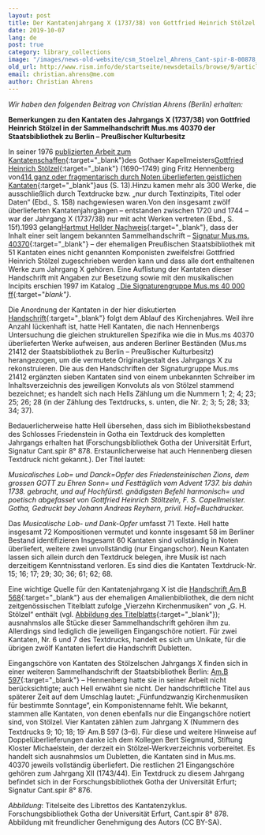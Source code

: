 ```yaml
---
layout: post
title: Der Kantatenjahrgang X (1737/38) von Gottfried Heinrich Stölzel
date: 2019-10-07
lang: de
post: true
category: library_collections
image: "/images/news-old-website/csm_Stoelzel_Ahrens_Cant-spir-8-00878_001_2002ad696c.jpg"
old_url: http://www.rism.info/de/startseite/newsdetails/browse/9/article/64/gottfried-heinrich-stoelzels-cantata-cycle-x-173738.html
email: christian.ahrens@me.com
author: Christian Ahrens
---
```


_Wir_ _haben den folgenden Beitrag von Christian Ahrens (Berlin) erhalten:_

**Bemerkungen zu den Kantaten des Jahrgangs X (1737/38) von Gottfried Heinrich Stölzel in der Sammelhandschrift Mus.ms 40370 der Staatsbibliothek zu Berlin – Preußischer Kulturbesitz**

In seiner 1976 [publizierten Arbeit zum Kantatenschaffen](https://opac.rism.info/search?id=lit2175&View=rism&Language=de){:target="_blank"}des Gothaer Kapellmeisters[Gottfried Heinrich Stölzel](https://opac.rism.info/search?View=rism&author=st%C3%B6lzel+gottfried&Language=de){:target="_blank"} (1690–1749) ging Fritz Hennenberg von[414 ganz oder fragmentarisch durch Noten überlieferten geistlichen Kantaten](https://opac.rism.info/search?View=rism&q=hennenbergS+1976&Language=de){:target="_blank"}aus (S. 13).Hinzu kamen mehr als 300 Werke, die ausschließlich durch Textdrucke bzw. „nur durch Textinzipits, Titel oder Daten“ (Ebd., S. 158) nachgewiesen waren.Von den insgesamt zwölf überlieferten Kantatenjahrgängen – entstanden zwischen 1720 und 1744 – war der Jahrgang X (1737/38) nur mit acht Werken vertreten (Ebd., S. 15f).1993 gelang[Hartmut Hellder Nachweis](https://opac.rism.info/search?id=lit200143&View=rism&Language=de){:target="_blank"}, dass der Inhalt einer seit langem bekannten Sammelhandschrift – [Signatur Mus.ms. 40370](https://opac.rism.info/search?View=rism&id=466000032&Language=de){:target="_blank"} – der ehemaligen Preußischen Staatsbibliothek mit 51 Kantaten eines nicht genannten Komponisten zweifelsfrei Gottfried Heinrich Stölzel zugeschrieben werden kann und dass alle dort enthaltenen Werke zum Jahrgang X gehören. Eine Auflistung der Kantaten dieser Handschrift mit Angaben zur Besetzung sowie mit den musikalischen Incipits erschien 1997 im Katalog _[Die Signaturengruppe Mus.ms 40 000 ff](https://opac.rism.info/search?id=lit3751&View=rism&Language=de){:target="_blank"}_.

Die Anordnung der Kantaten in der hier diskutierten [Handschrift](https://digital.staatsbibliothek-berlin.de/werkansicht/?PPN=PPN743775996){:target="_blank"} folgt dem Ablauf des Kirchenjahres. Weil ihre Anzahl lückenhaft ist, hatte Hell Kantaten, die nach Hennenbergs Untersuchung die gleichen strukturellen Spezifika wie die in Mus.ms 40370 überlieferten Werke aufweisen, aus anderen Berliner Beständen (Mus.ms 21412 der Staatsbibliothek zu Berlin – Preußischer Kulturbesitz) herangezogen, um die vermutete Originalgestalt des Jahrgangs X zu rekonstruieren. Die aus den Handschriften der Signaturgruppe Mus.ms 21412 ergänzten sieben Kantaten sind von einem unbekannten Schreiber im Inhaltsverzeichnis des jeweiligen Konvoluts als von Stölzel stammend bezeichnet; es handelt sich nach Hells Zählung um die Nummern 1; 2; 4; 23; 25; 26; 28 (in der Zählung des Textdrucks, s. unten, die Nr. 2; 3; 5; 28; 33; 34; 37).

Bedauerlicherweise hatte Hell übersehen, dass sich im Bibliotheksbestand des Schlosses Friedenstein in Gotha ein Textdruck des kompletten Jahrgangs erhalten hat (Forschungsbibliothek Gotha der Universität Erfurt, Signatur Cant.spir 8° 878. Erstaunlicherweise hat auch Hennenberg diesen Textdruck nicht gekannt.). Der Titel lautet:

_Musicalisches Lob= und Danck=Opfer des Friedensteinischen Zions, dem grossen GOTT zu Ehren Sonn= und Festtäglich vom Advent 1737. bis dahin 1738. gebracht, und auf Hochfürstl. gnädigsten Befehl harmonisch= und poetisch abgefasset von Gottfried Heinrich Stöltzeln, F. S. Capellmeister. Gotha, Gedruckt bey Johann Andreas Reyhern, privil. Hof=Buchdrucker._

Das _Musicalische Lob- und Dank-Opfer_ umfasst 71 Texte. Hell hatte insgesamt 72 Kompositionen vermutet und konnte insgesamt 58 im Berliner Bestand identifizieren Insgesamt 60 Kantaten sind vollständig in Noten überliefert, weitere zwei unvollständig (nur Eingangschor). Neun Kantaten lassen sich allein durch den Textdruck belegen, ihre Musik ist nach derzeitigem Kenntnisstand verloren. Es sind dies die Kantaten Textdruck-Nr. 15; 16; 17; 29; 30; 36; 61; 62; 68.

Eine wichtige Quelle für den Kantatenjahrgang X ist die [Handschrift Am.B 568](https://opac.rism.info/search?View=rism&id=452506495&Language=de){:target="_blank"} aus der ehemaligen Amalienbibliothek, die dem nicht zeitgenössischen Titelblatt zufolge „Vierzehn Kirchenmusiken“ von „G. H. Stölzel“ enthält (vgl. [Abbildung des Titelblatts](https://digital.staatsbibliothek-berlin.de/werkansicht/?PPN=PPN798416076){:target="_blank"}); ausnahmslos alle Stücke dieser Sammelhandschrift gehören ihm zu. Allerdings sind lediglich die jeweiligen Eingangschöre notiert. Für zwei Kantaten, Nr. 6 und 7 des Textdrucks, handelt es sich um Unikate, für die übrigen zwölf Kantaten liefert die Handschrift Dubletten.

Eingangschöre von Kantaten des Stölzelschen Jahrgangs X finden sich in einer weiteren Sammelhandschrift der Staatsbibliothek Berlin: [Am.B 597](https://opac.rism.info/search?View=rism&id=452506520&Language=de){:target="_blank"} – Hennenberg hatte sie in seiner Arbeit nicht berücksichtigte; auch Hell erwähnt sie nicht. Der handschriftliche Titel aus späterer Zeit auf dem Umschlag lautet: „Fünfundzwanzig Kirchenmusiken für bestimmte Sonntage“, ein Komponistenname fehlt. Wie bekannt, stammen alle Kantaten, von denen ebenfalls nur die Eingangschöre notiert sind, von Stölzel. Vier Kantaten zählen zum Jahrgang X (Nummern des Textdrucks 9; 10; 18; 19<sup>;</sup> Am.B 597 (3–6). Für diese und weitere Hinweise auf Doppelüberlieferungen danke ich dem Kollegen Bert Siegmund, Stiftung Kloster Michaelstein, der derzeit ein Stölzel-Werkverzeichnis vorbereitet. Es handelt sich ausnahmslos um Dubletten, die Kantaten sind in Mus.ms. 40370 jeweils vollständig überliefert. Die restlichen 21 Eingangschöre gehören zum Jahrgang XII (1743/44). Ein Textdruck zu diesem Jahrgang befindet sich in der Forschungsbibliothek Gotha der Universität Erfurt; Signatur Cant.spir 8° 876.


_Abbildung_: Titelseite des Librettos des Kantatenzyklus. Forschungsbibliothek Gotha der Universität Erfurt, Cant.spir 8° 878. Abbildung mit freundlicher Genehmigung des Autors (CC BY-SA).